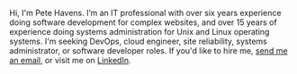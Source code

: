 Hi, I'm Pete Havens. I’m an IT professional with over six years experience doing software development for complex websites, and over 15 years of experience doing systems administration for Unix and Linux operating systems. I'm seeking DevOps, cloud engineer, site reliability, systems administrator, or software developer roles. If you'd like to hire me, [send me an email](mailto:peter.havens@gmail.com), or visit me on [LinkedIn](https://www.linkedin.com/in/peter-havens/).
